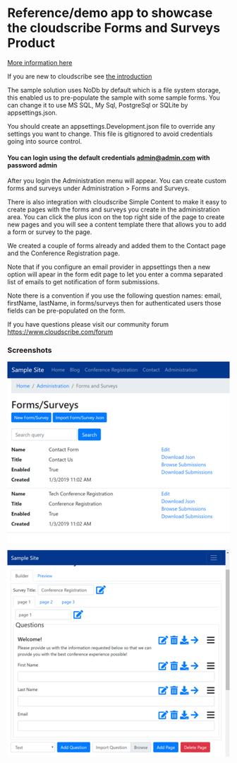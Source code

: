 # Reference/demo app to showcase the cloudscribe Forms and Surveys Product

[More information here](https://www.cloudscribe.com/products/cloudscribe-forms-and-surveys-solution)

If you are new to cloudscribe see [the introduction](https://www.cloudscribe.com/docs/introduction)

The sample solution uses NoDb by default which is a file system storage, this enabled us to pre-populate the sample with some sample forms. You can change it to use MS SQL, My Sql, PostgreSql or SQLite by appsettings.json.

You should create an appsettings.Development.json file to override any settings you want to change. This file is gitignored to avoid credentials going into source control.

#### You can login using the default credentials admin@admin.com with password admin

After you login the Administration menu will appear. You can create custom forms and surveys under Administration > Forms and Surveys.

There is also integration with cloudscribe Simple Content to make it easy to create pages with the forms and surveys you create in the administration area. You can click the plus icon on the top right side of the page to create new pages and you will see a content template there that allows you to add a form or survey to the page.

We created a couple of forms already and added them to the Contact page and the Conference Registration page.

Note that if you configure an email provider in appsettings then a new option will apear in the form edit page to let you enter a comma separated list of emails to get notification of form submissions.

Note there is a convention if you use the following question names: email, firstName, lastName, in forms/surveys then for authenticated users those fields can be pre-populated on the form.

If you have questions please visit our community forum https://www.cloudscribe.com/forum

### Screenshots

![Form List screen shot](/screen-shots/form-survey-list.jpg)

![Form Builder screen shot](/screen-shots/form-builder1.jpg)




